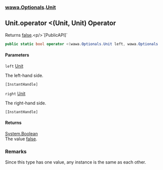 ### [wawa.Optionals](wawa.Optionals.md 'wawa.Optionals').[Unit](Unit.md 'wawa.Optionals.Unit')

## Unit.operator <(Unit, Unit) Operator

Returns [false](https://docs.microsoft.com/en-us/dotnet/csharp/language-reference/builtin-types/bool 'https://docs.microsoft.com/en-us/dotnet/csharp/language-reference/builtin-types/bool').<p/>`[PublicAPI]`

```csharp
public static bool operator <(wawa.Optionals.Unit left, wawa.Optionals.Unit right);
```
#### Parameters

<a name='wawa.Optionals.Unit.op_LessThan(wawa.Optionals.Unit,wawa.Optionals.Unit).left'></a>

`left` [Unit](Unit.md 'wawa.Optionals.Unit')

The left-hand side.<p/>`[InstantHandle]`

<a name='wawa.Optionals.Unit.op_LessThan(wawa.Optionals.Unit,wawa.Optionals.Unit).right'></a>

`right` [Unit](Unit.md 'wawa.Optionals.Unit')

The right-hand side.<p/>`[InstantHandle]`

#### Returns
[System.Boolean](https://docs.microsoft.com/en-us/dotnet/api/System.Boolean 'System.Boolean')  
The value [false](https://docs.microsoft.com/en-us/dotnet/csharp/language-reference/builtin-types/bool 'https://docs.microsoft.com/en-us/dotnet/csharp/language-reference/builtin-types/bool').

### Remarks
  
Since this type has one value, any instance is the same as each other.